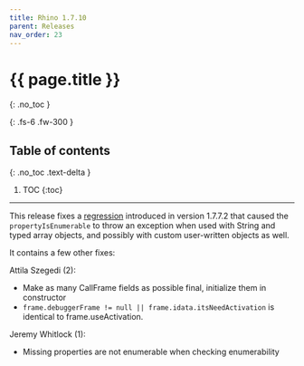 ```yaml
---
title: Rhino 1.7.10
parent: Releases
nav_order: 23
---
```


# {{ page.title }}
{: .no_toc }

{: .fs-6 .fw-300 }

## Table of contents
{: .no_toc .text-delta }

1. TOC
{:toc}

---
This release fixes a [regression](https://github.com/mozilla/rhino/issues/415) introduced in version 1.7.7.2 that caused the `propertyIsEnumerable` to throw an exception when used with String and typed array objects, and possibly with custom user-written objects as well.

It contains a few other fixes:

Attila Szegedi (2):
- Make as many CallFrame fields as possible final, initialize them in constructor
- `frame.debuggerFrame != null || frame.idata.itsNeedActivation` is identical to frame.useActivation.

Jeremy Whitlock (1):
- Missing properties are not enumerable when checking enumerability